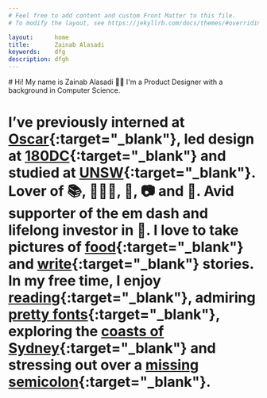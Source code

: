 ```yaml
---
# Feel free to add content and custom Front Matter to this file.
# To modify the layout, see https://jekyllrb.com/docs/themes/#overriding-theme-defaults

layout:      home
title:       Zainab Alasadi
keywords:    dfg
description: dfgh
---
```


<div class="{{ site.site-intro }}" markdown="1">
# Hi! My name is Zainab Alasadi 👋🏼 I'm a Product Designer with a background in Computer Science. 

# I’ve previously interned at [Oscar](#){:target="_blank"}, led design at [180DC](#){:target="_blank"} and studied at [UNSW](#){:target="_blank"}. Lover of 📚, 🏃🏻‍♀️, 🐶, 📷 and 🍣. Avid supporter of the em dash and lifelong investor in 🍰. I love to take pictures of [food](#){:target="_blank"} and [write](#){:target="_blank"} stories. In my free time, I enjoy [reading](#){:target="_blank"}, admiring [pretty fonts](#){:target="_blank"}, exploring the [coasts of Sydney](#){:target="_blank"} and stressing out over a [missing semicolon](#){:target="_blank"}.
</div>
<div class="{{ site.site-intro-space }}" markdown="1">
</div>